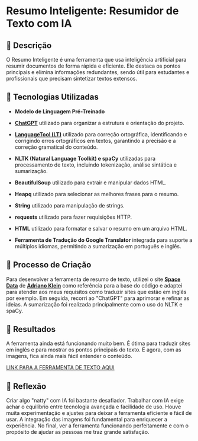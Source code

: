 # Resumo Inteligente: Resumidor de Texto com IA

## 📒 Descrição
O Resumo Inteligente é uma ferramenta que usa inteligência artificial para resumir documentos de forma rápida e eficiente. Ele destaca os pontos principais e elimina informações redundantes, sendo útil para estudantes e profissionais que precisam sintetizar textos extensos.

## 🤖 Tecnologias Utilizadas
- **Modelo de Linguagem Pré-Treinado**
- **[ChatGPT](https://chat.openai.com)** utilizado para organizar a estrutura e orientação do projeto.
  
- **[LanguageTool (LT)](https://languagetool.org/pt-BR)** utilizado para correção ortográfica, identificando e corrigindo erros ortográficos em textos, garantindo a precisão e a correção gramatical do conteúdo.

- **NLTK (Natural Language Toolkit) e spaCy** utilizadas para processamento de texto, incluindo tokenização, análise sintática e sumarização.
  
- **BeautifulSoup** utilizado para extrair e manipular dados HTML.

- **Heapq** utilizado para selecionar as melhores frases para o resumo.

- **String** utilizado para manipulação de strings.

- **requests** utilizado para fazer requisições HTTP.

- **HTML** utilizado para formatar e salvar o resumo em um arquivo HTML.

- **Ferramenta de Tradução do Google Translator** integrada para suporte a múltiplos idiomas, permitindo a sumarização em português e inglês.
  
## 🧐 Processo de Criação
Para desenvolver a ferramenta de resumo de texto, utilizei o site **[Space Data](https://spacedata.com.br/resumo-de-texto-em-python/)** de **[Adriano Klein](https://spacedata.com.br/members/adriano_klein/)** como referência para a base do código e adaptei para atender aos meus requisitos como traduzir sites que estão em inglês por exemplo. Em seguida, recorri ao "ChatGPT" para aprimorar e refinar as ideias. A sumarização foi realizada principalmente com o uso do NLTK e spaCy.

## 🚀 Resultados
A ferramenta ainda está funcionando muito bem. É ótima para traduzir sites em inglês e para mostrar os pontos principais do texto. E agora, com as imagens, fica ainda mais fácil entender o conteúdo.

[LINK PARA A FERRAMENTA DE TEXTO AQUI](https://github.com/P1p101/Ferramenta-para-texto/tree/main)

## 💭 Reflexão 
Criar algo "natty" com IA foi bastante desafiador. Trabalhar com IA exige achar o equilíbrio entre tecnologia avançada e facilidade de uso. Houve muita experimentação e ajustes para deixar a ferramenta eficiente e fácil de usar. A integração das imagens foi fundamental para enriquecer a experiência. No final, ver a ferramenta funcionando perfeitamente e com o propósito de ajudar as pessoas me traz grande satisfação.
